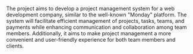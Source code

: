The project aims to develop a project management system for a web development company, similar to the well-known "Monday" platform. The system will facilitate efficient management of projects, tasks, teams, and payments while enhancing communication and collaboration among team members. Additionally, it aims to make project management a more convenient and user-friendly experience for both team members and clients.
